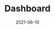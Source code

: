 ---
title: "Dashboard"
linkTitle: "Dashboard"
weight: 2
url_dash_board: "" 
date: 2021-06-10
description: >
    About Dash board
---